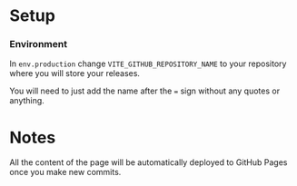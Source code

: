 # Setup 

### Environment

In `env.production` change `VITE_GITHUB_REPOSITORY_NAME` to your repository where you will store your releases.

You will need to just add the name after the `=` sign without any quotes or anything.

# Notes

All the content of the page will be automatically deployed to GitHub Pages once you make new commits. 